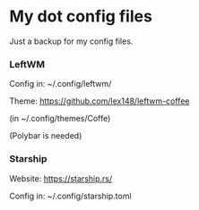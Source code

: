 # My dot config files

Just a backup for my config files.

### LeftWM

Config in: ~/.config/leftwm/

Theme: https://github.com/lex148/leftwm-coffee

(in ~/.config/themes/Coffe)

(Polybar is needed)

### Starship

Website: https://starship.rs/

Config in: ~/.config/starship.toml

